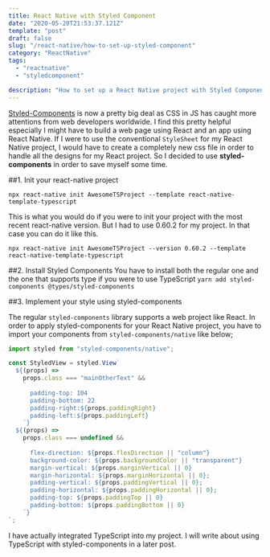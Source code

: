 ```yaml
---
title: React Native with Styled Component
date: "2020-05-20T21:53:37.121Z"
template: "post"
draft: false
slug: "/react-native/how-to-set-up-styled-component"
category: "ReactNative"
tags:
  - "reactnative"
  - "styledcomponent"

description: "How to set up a React Native project with Styled Components"
---
```


[Styled-Components](https://styled-components.com/) is now a pretty big deal as CSS in JS has caught more attentions from web developers worldwide. I find this pretty helpful especially I might have to build a web page using React and an app using React Native. If I were to use the conventional `StyleSheet` for my React Native project, I would have to create a completely new css file in order to handle all the designs for my React project. So I decided to use **styled-components** in order to save myself some time.

##1. Init your react-native project

`npx react-native init AwesomeTSProject --template react-native-template-typescript`

This is what you would do if you were to init your project with the most recent react-native version. But I had to use 0.60.2 for my project. In that case you can do it like this.

`npx react-native init AwesomeTSProject --version 0.60.2 --template react-native-template-typescript`

##2. Install Styled Components
You have to install both the regular one and the one that supports type if you were to use TypeScript
`yarn add styled-components @types/styled-components`

##3. Implement your style using styled-components

The regular `styled-components` library supports a web project like React. In order to apply styled-components for your React Native project, you have to import your components from `styled-components/native` like below;

```typescript
import styled from "styled-components/native";

const StyledView = styled.View`
  ${(props) =>
    props.class === "mainOtherText" &&
    `
      padding-top: 104
      padding-bottom: 22
      padding-right:${props.paddingRight}
      padding-left:${props.paddingLeft}
    `}
  ${(props) =>
    props.class === undefined &&
    `
      flex-direction: ${props.flexDirection || "column"}
      background-color: ${props.backgroundColor || "transparent"}
      margin-vertical: ${props.marginVertical || 0}
      margin-horizontal: ${props.marginHorizontal || 0};
      padding-vertical: ${props.paddingVertical || 0};
      padding-horizontal: ${props.paddingHorizontal || 0};
      padding-top: ${props.paddingTop || 0}
      padding-bottom: ${props.paddingBottom || 0}
    `}
`;
```

I have actually integrated TypeScript into my project. I will write about using TypeScript with styled-components in a later post.
